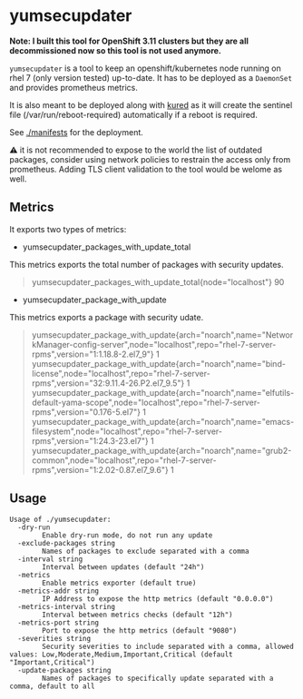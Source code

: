 # yumsecupdater

**Note: I built this tool for OpenShift 3.11 clusters but they are all
decommissioned now so this tool is not used anymore.**

`yumsecupdater` is a tool to keep an openshift/kubernetes node running
on rhel 7 (only version tested) up-to-date. It has to be deployed
as a `DaemonSet` and provides prometheus metrics.

It is also meant to be deployed along with [kured](https://github.com/weaveworks/kured)
as it will create the sentinel file (/var/run/reboot-required) automatically
if a reboot is required.

See [./manifests](./manifests) for the deployment.

:warning: it is not recommended to expose to the world the list
of outdated packages, consider using network policies to restrain
the access only from prometheus. Adding TLS client validation to the
tool would be welome as well.

## Metrics

It exports two types of metrics:


* yumsecupdater_packages_with_update_total

This metrics exports the total number of packages with security updates.

> yumsecupdater_packages_with_update_total{node="localhost"} 90


* yumsecupdater_package_with_update

This metrics exports a package with security udate.

> yumsecupdater_package_with_update{arch="noarch",name="NetworkManager-config-server",node="localhost",repo="rhel-7-server-rpms",version="1:1.18.8-2.el7_9"} 1
> yumsecupdater_package_with_update{arch="noarch",name="bind-license",node="localhost",repo="rhel-7-server-rpms",version="32:9.11.4-26.P2.el7_9.5"} 1
> yumsecupdater_package_with_update{arch="noarch",name="elfutils-default-yama-scope",node="localhost",repo="rhel-7-server-rpms",version="0.176-5.el7"} 1
> yumsecupdater_package_with_update{arch="noarch",name="emacs-filesystem",node="localhost",repo="rhel-7-server-rpms",version="1:24.3-23.el7"} 1
> yumsecupdater_package_with_update{arch="noarch",name="grub2-common",node="localhost",repo="rhel-7-server-rpms",version="1:2.02-0.87.el7_9.6"} 1


## Usage

```
Usage of ./yumsecupdater:
  -dry-run
    	Enable dry-run mode, do not run any update
  -exclude-packages string
    	Names of packages to exclude separated with a comma
  -interval string
    	Interval between updates (default "24h")
  -metrics
    	Enable metrics exporter (default true)
  -metrics-addr string
    	IP Address to expose the http metrics (default "0.0.0.0")
  -metrics-interval string
    	Interval between metrics checks (default "12h")
  -metrics-port string
    	Port to expose the http metrics (default "9080")
  -severities string
    	Security severities to include separated with a comma, allowed values: Low,Moderate,Medium,Important,Critical (default "Important,Critical")
  -update-packages string
    	Names of packages to specifically update separated with a comma, default to all
```
